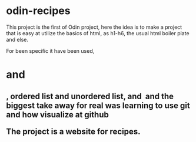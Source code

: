 # odin-recipes
This project is the first of Odin project, here the idea is to make a project that is easy at utilize the basics of html, as h1-h6, the usual html boiler plate and else.

For been specific it have been used, <h1> and <h2>, ordered list and unordered list, <a> and <img> and the biggest take away for real was learning to use git and how visualize at github

The project is a website for recipes.